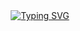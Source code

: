 <div align="center">
  
  <!-- dynamic typing effect 动态打字效果 -->
  <div align="center">
    <a href="https://github.com/CandyLedge">
      <img src="https://readme-typing-svg.demolab.com?font=Fira+Code&pause=1000&width=435&lines=fmt.printf(%22Hello%2C%20World%22);Hello%2C%20World&center=true&size=27" alt="Typing SVG" />
    </a>
  </div>


</div>
